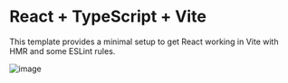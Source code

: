 # React + TypeScript + Vite

This template provides a minimal setup to get React working in Vite with HMR and some ESLint rules.

![image](https://github.com/Luiggi-piero/google-translate/assets/86317658/efdb2e7c-b89e-4a99-8664-8d6a49527d5f)
